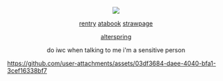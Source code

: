 <div align="center">
  
![](https://komarev.com/ghpvc/?username=undeadlost&label=👓&style=flat-plastic&color=grey)

[rentry](https://rentry.co/lvoryy) [atabook](https://undeadlost.atabook.org/) [strawpage](https://necroiogist.straw.page/)

[alterspring](https://alterspring.org/@trans)

do iwc when talking to me i'm a sensitive person

</div>
<p align="center">
  

  

https://github.com/user-attachments/assets/03df3684-daee-4040-bfa1-3cef16338bf7
</p>
<div align="center">

&nbsp;

&nbsp;
